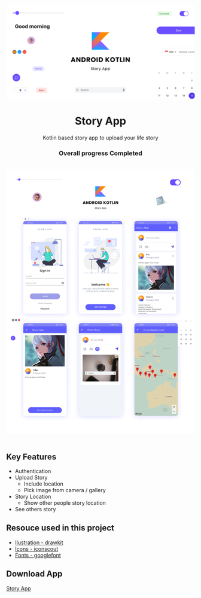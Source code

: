 ![heading](/blob/heading.png)


<h1 align="center">Story App</h1>
<p align="center">Kotlin based story app to upload your life story </p>
<h3 align="center">Overall progress <strong>Completed</strong></h3>

&nbsp;
![heading](/blob/mockup.png)
&nbsp;

## Key Features

* Authentication
* Upload Story
  * Include location
  * Pick image from camera / gallery
* Story Location
  * Show other people story location
* See others story
&nbsp;

## Resouce used in this project

* [Ilustration - drawkit](https://www.drawkit.com/)
* [Icons - iconscout](https://iconscout.com/)
* [Fonts - googlefont](https://fonts.google.com/)
&nbsp;

## Download App

[Story App](/blob/story_app.apk)
&nbsp;
